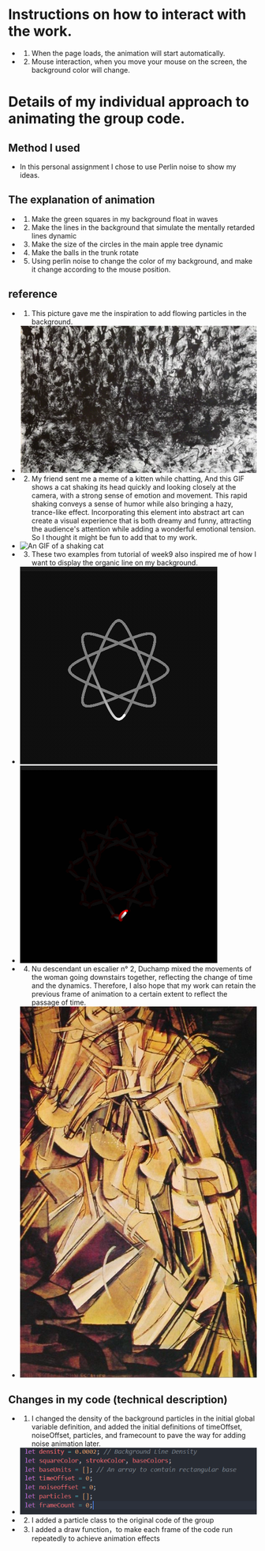 # Instructions on how to interact with the work.
 - 1. When the page loads, the animation will start automatically.
 - 2. Mouse interaction, when you move your mouse on the screen, the background color will change.
# Details of my individual approach to animating the group code.
## Method I used
- In this personal assignment I chose to use Perlin noise to show my ideas.
## The explanation of animation
 - 1. Make the green squares in my background float in waves
 - 2. Make the lines in the background that simulate the mentally retarded lines dynamic
 - 3. Make the size of the circles in the main apple tree dynamic
 - 4. Make the balls in the trunk rotate
 - 5. Using perlin noise to change the color of my background, and make it change according to the mouse position.
## reference
 - 1. This picture gave me the inspiration to add flowing particles in the background.
 - ![An image of Anwar's another art work ](assets/anotherWorkOfAnwar.png )
 - 2. My friend sent me a meme of a kitten while chatting, And this GIF shows a cat shaking its head quickly and looking closely at the camera, with a strong sense of emotion and movement. This rapid shaking conveys a sense of humor while also bringing a hazy, trance-like effect. Incorporating this element into abstract art can create a visual experience that is both dreamy and funny, attracting the audience's attention while adding a wonderful emotional tension. So I thought it might be fun to add that to my work.
 - ![An GIF of a shaking cat](assets/shakingcat.gif)
 - 3. These two examples from tutorial of week9 also inspired me of how I want to display the organic line on my background.
 - ![An GIF of a tut example 1](assets/origin-point-step.gif)
 - ![An GIF of a tut example 1](assets/origin-point-step-3.gif)
 - 4. Nu descendant un escalier n° 2, Duchamp mixed the movements of the woman going downstairs together, reflecting the change of time and the dynamics. Therefore, I also hope that my work can retain the previous frame of animation to a certain extent to reflect the passage of time.
 - ![An image of Anwar's another art work ](assets/Nu-descendant-un-escalier-n2.jpg )

## Changes in my code (technical description)
 - 1. I changed the density of the background particles in the initial global variable definition, and added the initial definitions of timeOffset, noiseOffset, particles, and framecount to pave the way for adding noise animation later.
 - ![An image of the changes I made](assets/global.png)
 - 2. I added a particle class to the original code of the group
 - 3. I added a draw function，to make each frame of the code run repeatedly to achieve animation effects

